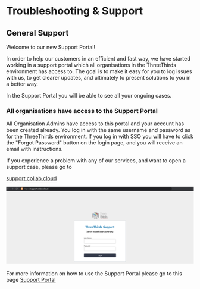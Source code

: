 # Troubleshooting & Support

## General Support

Welcome to our new Support Portal!

In order to help our customers in an efficient and fast way, we have started working in a support portal which all organisations in the ThreeThirds environment has access to. The goal is to make it easy for you to log issues with us, to get clearer updates, and ultimately to present solutions to you in a better way.

In the Support Portal you will be able to see all your ongoing cases.

### All organisations have access to the Support Portal

All Organisation Admins have access to this portal and your account has been created already. You log in with the same username and password as for the ThreeThirds environment. If you log in with SSO you will have to click the "Forgot Password" button on the login page, and you will receive an email with instructions.

If you experience a problem with any of our services, and want to open a support case, please go to

[support.collab.cloud](https://support.collab.cloud)

![Support Portal Login Page](/assets/images/screen-shots/help/help-login.png)

For more information on how to use the Support Portal please go to this page [Support Portal](https://docs.st.collab.cloud/help/using-the-support-portal)
